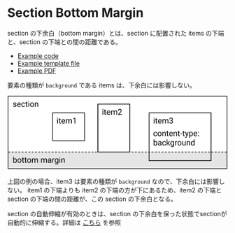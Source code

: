 # Section Bottom Margin

section の下余白（bottom margin）とは、section に配置された items の下端と、section の下端との間の距離である。

- [Example code](test_ssection_report_section_bottom_margin.rb)
- [Example template file](template.tlf)
- [Example PDF](expect.pdf)


要素の種類が `background` である items は、下余白には影響しない。

<img src="bottom-margin-diagram-1.svg" />

上図の例の場合、item3 は要素の種類が `background` なので、下余白には影響しない。
item1 の下端よりも item2 の下端の方が下にあるため、item2 の下端と section の下端の間の距離が、この section の下余白となる。

section の自動伸縮が有効のときは、section の下余白を保った状態でsectionが自動的に伸縮する。詳細は [こちら](../section_report_section_auto_stretch/README.md) を参照
